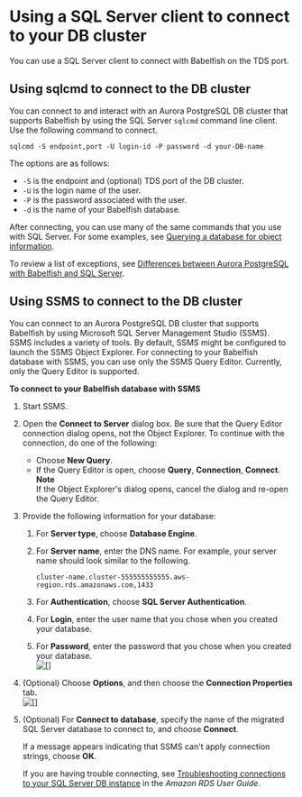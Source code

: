 # Using a SQL Server client to connect to your DB cluster<a name="babelfish-connect-sqlserver"></a>

You can use a SQL Server client to connect with Babelfish on the TDS port\.

## Using sqlcmd to connect to the DB cluster<a name="babelfish-connect-sqlcmd"></a>

You can connect to and interact with an Aurora PostgreSQL DB cluster that supports Babelfish by using the SQL Server `sqlcmd` command line client\. Use the following command to connect\.

```
sqlcmd -S endpoint,port -U login-id -P password -d your-DB-name
```

The options are as follows:
+ `-S` is the endpoint and \(optional\) TDS port of the DB cluster\.
+ `-U` is the login name of the user\.
+ `-P` is the password associated with the user\.
+ `-d` is the name of your Babelfish database\.

After connecting, you can use many of the same commands that you use with SQL Server\. For some examples, see [Querying a database for object information](babelfish-query-database.md)\.

To review a list of exceptions, see [Differences between Aurora PostgreSQL with Babelfish and SQL Server](babelfish-compatibility.md)\.

## Using SSMS to connect to the DB cluster<a name="babelfish-connect-SSMS"></a>

You can connect to an Aurora PostgreSQL DB cluster that supports Babelfish by using Microsoft SQL Server Management Studio \(SSMS\)\. SSMS includes a variety of tools\. By default, SSMS might be configured to launch the SSMS Object Explorer\. For connecting to your Babelfish database with SSMS, you can use only the SSMS Query Editor\. Currently, only the Query Editor is supported\.

**To connect to your Babelfish database with SSMS**

1. Start SSMS\.

1. Open the **Connect to Server** dialog box\. Be sure that the Query Editor connection dialog opens, not the Object Explorer\. To continue with the connection, do one of the following:
   + Choose **New Query**\.
   + If the Query Editor is open, choose **Query**, **Connection**, **Connect**\.
**Note**  
If the Object Explorer's dialog opens, cancel the dialog and re\-open the Query Editor\.

1. Provide the following information for your database:

   1. For **Server type**, choose **Database Engine**\.

   1. For **Server name**, enter the DNS name\. For example, your server name should look similar to the following\.

      ```
      cluster-name.cluster-555555555555.aws-region.rds.amazonaws.com,1433
      ```

   1. For **Authentication**, choose **SQL Server Authentication**\.

   1. For **Login**, enter the user name that you chose when you created your database\.

   1. For **Password**, enter the password that you chose when you created your database\.  
![\[\]](http://docs.aws.amazon.com/AmazonRDS/latest/AuroraUserGuide/images/Babelfish-SSMS-connect-database1.png)

1. \(Optional\) Choose **Options**, and then choose the **Connection Properties** tab\.  
![\[\]](http://docs.aws.amazon.com/AmazonRDS/latest/AuroraUserGuide/images/Babelfish-SSMS-connect-database2.png)

1. \(Optional\) For **Connect to database**, specify the name of the migrated SQL Server database to connect to, and choose **Connect**\.

   If a message appears indicating that SSMS can't apply connection strings, choose **OK**\.

   If you are having trouble connecting, see [Troubleshooting connections to your SQL Server DB instance](https://docs.aws.amazon.com/AmazonRDS/latest/UserGuide/USER_ConnectToMicrosoftSQLServerInstance.html#USER_ConnectToMicrosoftSQLServerInstance.Troubleshooting) in the *Amazon RDS User Guide*\.